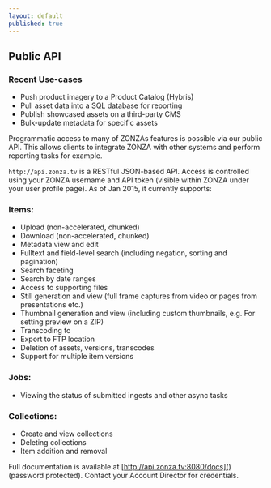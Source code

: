 ```yaml
---
layout: default
published: true
---
```



<!--## <i class="fa fa-cloud"></i> Public API-->
<h2 id="public-api"><i class="fa fa-cloud"></i> Public API</h2>

<div class="pull-right">
<h3>Recent Use-cases</h3>
<ul>
<li>Push product imagery to a Product Catalog (Hybris)</li>
<li>Pull asset data into a SQL database for reporting</li>
<li>Publish showcased assets on a third-party CMS</li>
<li>Bulk-update metadata for specific assets</li>
</ul>
</div>

Programmatic access to many of ZONZAs features is possible via our public API.
This allows clients to integrate ZONZA with other systems and perform reporting
tasks for example.

`http://api.zonza.tv` is a RESTful JSON-based API. Access is
controlled using your ZONZA username and API token (visible within ZONZA under your user profile page). As of Jan 2015, it
currently supports:

### Items:
* Upload (non-accelerated, chunked)
* Download (non-accelerated, chunked)
* Metadata view and edit
* Fulltext and field-level search (including negation, sorting and pagination)
* Search faceting
* Search by date ranges
* Access to supporting files
* Still generation and view (full frame captures from video or pages from
  presentations etc.)
* Thumbnail generation and view (including custom thumbnails, e.g. For
  setting preview on a ZIP)
* Transcoding to
* Export to FTP location
* Deletion of assets, versions, transcodes
* Support for multiple item versions

### Jobs:
* Viewing the status of submitted ingests and other async tasks

### Collections:
* Create and view collections
* Deleting collections
* Item addition and removal

Full documentation is available at [http://api.zonza.tv:8080/docs]()
(password protected). Contact your Account Director for credentials.
